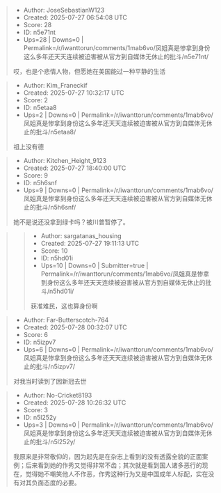 > - Author: JoseSebastianW123
> - Created: 2025-07-27 06:54:08 UTC
> - Score: 28
> - ID: n5e71nt
> - Ups=28 | Downs=0 | Permalink=/r/iwanttorun/comments/1mab6vo/凤姐真是惨拿到身份这么多年还天天连续被迫害被从官方到自媒体无休止的批斗/n5e71nt/
>
> 哎，也是个悲情人物，但愿她在美国能过一种平静的生活

> - Author: Kim_Franeckif
> - Created: 2025-07-27 10:32:17 UTC
> - Score: 2
> - ID: n5etaa8
> - Ups=2 | Downs=0 | Permalink=/r/iwanttorun/comments/1mab6vo/凤姐真是惨拿到身份这么多年还天天连续被迫害被从官方到自媒体无休止的批斗/n5etaa8/
>
> 祖上没有德

> - Author: Kitchen_Height_9123
> - Created: 2025-07-27 18:40:00 UTC
> - Score: 9
> - ID: n5h6snf
> - Ups=9 | Downs=0 | Permalink=/r/iwanttorun/comments/1mab6vo/凤姐真是惨拿到身份这么多年还天天连续被迫害被从官方到自媒体无休止的批斗/n5h6snf/
>
> 她不是说还没拿到绿卡吗？被川普暂停了。

>> - Author: sargatanas_housing
>> - Created: 2025-07-27 19:11:13 UTC
>> - Score: 10
>> - ID: n5hd01i
>> - Ups=10 | Downs=0 | Submitter=true | Permalink=/r/iwanttorun/comments/1mab6vo/凤姐真是惨拿到身份这么多年还天天连续被迫害被从官方到自媒体无休止的批斗/n5hd01i/
>>
>> 获准难民，这也算身份啊

> - Author: Far-Butterscotch-764
> - Created: 2025-07-28 00:32:07 UTC
> - Score: 6
> - ID: n5izpv7
> - Ups=6 | Downs=0 | Permalink=/r/iwanttorun/comments/1mab6vo/凤姐真是惨拿到身份这么多年还天天连续被迫害被从官方到自媒体无休止的批斗/n5izpv7/
>
> 对我当时读到了因新冠去世

> - Author: No-Cricket8193
> - Created: 2025-07-28 10:26:32 UTC
> - Score: 3
> - ID: n5l252y
> - Ups=3 | Downs=0 | Permalink=/r/iwanttorun/comments/1mab6vo/凤姐真是惨拿到身份这么多年还天天连续被迫害被从官方到自媒体无休止的批斗/n5l252y/
>
> 我原来是非常敬仰的，因为起先是在杂志上看到的没有透露全貌的正面案例；后来看到她的作秀又觉得非常不齿；其次就是看到国人诸多恶行的现在，觉得她不嘲笑他人不作恶，作秀这种行为又是中国成年人标配，实在没有对其负面态度的必要。
